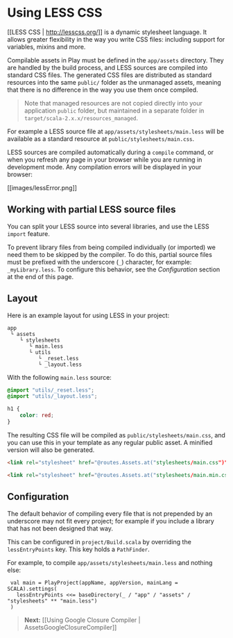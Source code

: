 # Using LESS CSS

[[LESS CSS | http://lesscss.org/]] is a dynamic stylesheet language. It allows greater flexibility in the way you write CSS files: including support for variables, mixins and more.

Compilable assets in Play must be defined in the `app/assets` directory. They are handled by the build process, and LESS sources are compiled into standard CSS files. The generated CSS files are distributed as standard resources into the same `public/` folder as the unmanaged assets, meaning that there is no difference in the way you use them once compiled.

> Note that managed resources are not copied directly into your application `public` folder, but maintained in a separate folder in `target/scala-2.x.x/resources_managed`.

For example a LESS source file at `app/assets/stylesheets/main.less` will be available as a standard resource at `public/stylesheets/main.css`.

LESS sources are compiled automatically during a `compile` command, or when you refresh any page in your browser while you are running in development mode. Any compilation errors will be displayed in your browser:

[[images/lessError.png]]

## Working with partial LESS source files

You can split your LESS source into several libraries, and use the LESS `import` feature. 

To prevent library files from being compiled individually (or imported) we need them to be skipped by the compiler. To do this, partial source files must be prefixed with the underscore (`_`) character, for example: `_myLibrary.less`. To configure this behavior, see the _Configuration_ section at the end of this page.

## Layout

Here is an example layout for using LESS in your project:

```
app
 └ assets
    └ stylesheets
       └ main.less
       └ utils
          └ _reset.less
          └ _layout.less    
```

With the following `main.less` source:

```css
@import "utils/_reset.less";
@import "utils/_layout.less";

h1 {
    color: red;
}
```

The resulting CSS file will be compiled as `public/stylesheets/main.css`, and you can use this in your template as any regular public asset. A minified version will also be generated.

```html
<link rel="stylesheet" href="@routes.Assets.at("stylesheets/main.css")">
```

```html
<link rel="stylesheet" href="@routes.Assets.at("stylesheets/main.min.css")">
```

## Configuration

The default behavior of compiling every file that is not prepended by an underscore may not fit every project; for example if you include a library that has not been designed that way.

This can be configured in `project/Build.scala` by overriding the `lessEntryPoints` key. This key holds a `PathFinder`.

For example, to compile `app/assets/stylesheets/main.less` and nothing else:

```
 val main = PlayProject(appName, appVersion, mainLang = SCALA).settings(
   lessEntryPoints <<= baseDirectory(_ / "app" / "assets" / "stylesheets" ** "main.less")
 )
```

> **Next:** [[Using Google Closure Compiler | AssetsGoogleClosureCompiler]]